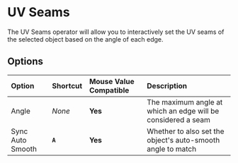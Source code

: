 # UV Seams

The UV Seams operator will allow you to interactively set the UV seams of the selected object based on the angle of each edge.

## Options

| Option | Shortcut | Mouse Value Compatible | Description |
| :--- | :--- | :--- | :--- |
| Angle | _None_ | **Yes** | The maximum angle at which an edge will be considered a seam |
| Sync Auto Smooth | **`A`** | **Yes** | Whether to also set the object's auto-smooth angle to match |